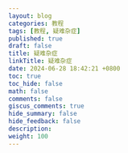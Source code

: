 ```yaml
---
layout: blog
categories: 教程
tags: [教程, 疑难杂症]
published: true
draft: false
title: 疑难杂症
linkTitle: 疑难杂症
date: 2024-06-28 18:42:21 +0800
toc: true
toc_hide: false
math: false
comments: false
giscus_comments: true
hide_summary: false
hide_feedback: false
description: 
weight: 100
---
```

